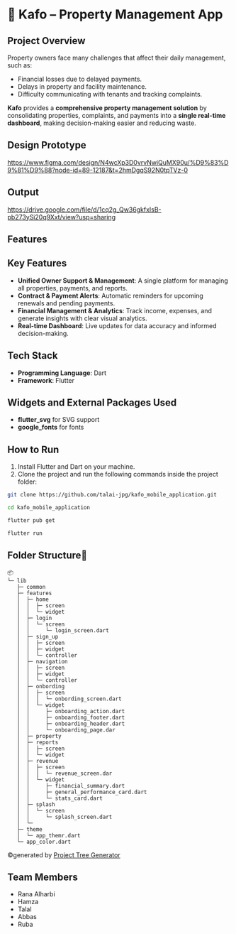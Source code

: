 # 🏢 Kafo – Property Management App

## Project Overview
Property owners face many challenges that affect their daily management, such as:

- Financial losses due to delayed payments.
- Delays in property and facility maintenance.
- Difficulty communicating with tenants and tracking complaints.

**Kafo** provides a **comprehensive property management solution** by consolidating properties, complaints, and payments into a **single real-time dashboard**, making decision-making easier and reducing waste.


## Design Prototype 
https://www.figma.com/design/N4wcXp3D0vrvNwiQuMX90u/%D9%83%D9%81%D9%88?node-id=89-12187&t=2hmDgqS92N0tpTVz-0

## Output
https://drive.google.com/file/d/1cq2g_Qw36gkfxIsB-pb273ySi20q9Xxt/view?usp=sharing

## Features
## Key Features
- **Unified Owner Support & Management**: A single platform for managing all properties, payments, and reports.
- **Contract & Payment Alerts**: Automatic reminders for upcoming renewals and pending payments.
- **Financial Management & Analytics**: Track income, expenses, and generate insights with clear visual analytics.
- **Real-time Dashboard**: Live updates for data accuracy and informed decision-making.

## Tech Stack 
- **Programming Language**: Dart
- **Framework**: Flutter


## Widgets and External Packages Used
  - **flutter_svg** for SVG support
  - **google_fonts** for fonts

## How to Run 
1. Install Flutter and Dart on your machine.
2. Clone the project and run the following commands inside the project folder:
```bash
git clone https://github.com/talai-jpg/kafo_mobile_application.git

cd kafo_mobile_application

flutter pub get

flutter run
```

## Folder Structure📂
```
📦 
└─ lib
   ├─ common
   ├─ features
   │  ├─ home
   │  │  ├─ screen
   │  │  └─ widget
   │  ├─ login
   │  │  └─ screen
   │  │     └─ login_screen.dart
   │  ├─ sign_up
   │  │  ├─ screen
   │  │  ├─ widget
   │  │  └─ controller
   │  ├─ navigation
   │  │  ├─ screen
   │  │  ├─ widget
   │  │  └─ controller
   │  ├─ onbording
   │  │  ├─ screen
   │  │  │  └─ onbording_screen.dart
   │  │  └─ widget
   │  │     ├─ onboarding_action.dart
   │  │     ├─ onboarding_footer.dart
   │  │     ├─ onboarding_header.dart
   │  │     └─ onboarding_page.dar
   │  ├─ property
   │  ├─ reports
   │  │  ├─ screen
   │  │  └─ widget
   │  ├─ revenue
   │  │  ├─ screen
   │  │  │  └─ revenue_screen.dar
   │  │  └─ widget
   │  │     ├─ financial_summary.dart
   │  │     ├─ general_performance_card.dart
   │  │     └─ stats_card.dart
   │  ├─ splash
   │  │  └─ screen
   │  │     └─ splash_screen.dart
   │  └─ 
   ├─ theme
   │  └─ app_themr.dart
   └─ app_color.dart
```
©generated by [Project Tree Generator](https://woochanleee.github.io/project-tree-generator)


## Team Members 

- Rana Alharbi
- Hamza
- Talal
- Abbas
- Ruba
